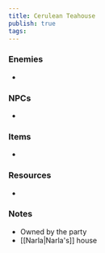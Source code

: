 ```yaml
---
title: Cerulean Teahouse
publish: true
tags:
---
```


### Enemies
- 
### NPCs
- 
### Items
- 
### Resources
- 
### Notes
- Owned by the party
- [[Narla|Narla's]] house
